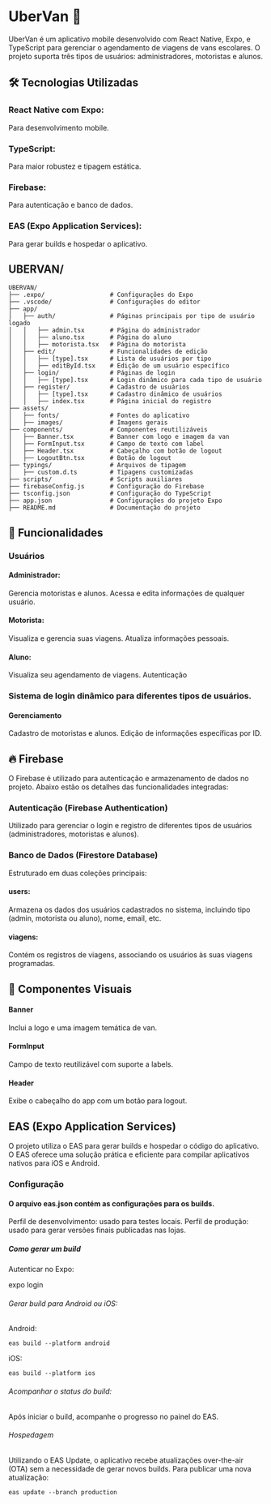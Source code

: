 # UberVan 🚐

UberVan é um aplicativo mobile desenvolvido com React Native, Expo, e TypeScript para gerenciar o agendamento de viagens de vans escolares. O projeto suporta três tipos de usuários: administradores, motoristas e alunos.

## 🛠️ Tecnologias Utilizadas

### React Native com Expo:

Para desenvolvimento mobile.

### TypeScript:

Para maior robustez e tipagem estática.

### Firebase:

Para autenticação e banco de dados.

### EAS (Expo Application Services):

Para gerar builds e hospedar o aplicativo.

## UBERVAN/

```plaintext
UBERVAN/
├── .expo/                  # Configurações do Expo
├── .vscode/                # Configurações do editor
├── app/
│   ├── auth/               # Páginas principais por tipo de usuário logado
│   │   ├── admin.tsx       # Página do administrador
│   │   ├── aluno.tsx       # Página do aluno
│   │   ├── motorista.tsx   # Página do motorista
│   ├── edit/               # Funcionalidades de edição
│   │   ├── [type].tsx      # Lista de usuários por tipo
│   │   ├── editById.tsx    # Edição de um usuário específico
│   ├── login/              # Páginas de login
│   │   ├── [type].tsx      # Login dinâmico para cada tipo de usuário
│   ├── register/           # Cadastro de usuários
│   │   ├── [type].tsx      # Cadastro dinâmico de usuários
│   │   ├── index.tsx       # Página inicial do registro
├── assets/
│   ├── fonts/              # Fontes do aplicativo
│   ├── images/             # Imagens gerais
├── components/             # Componentes reutilizáveis
│   ├── Banner.tsx          # Banner com logo e imagem da van
│   ├── FormInput.tsx       # Campo de texto com label
│   ├── Header.tsx          # Cabeçalho com botão de logout
│   ├── LogoutBtn.tsx       # Botão de logout
├── typings/                # Arquivos de tipagem
│   ├── custom.d.ts         # Tipagens customizadas
├── scripts/                # Scripts auxiliares
├── firebaseConfig.js       # Configuração do Firebase
├── tsconfig.json           # Configuração do TypeScript
├── app.json                # Configurações do projeto Expo
├── README.md               # Documentação do projeto
```

## 🚀 Funcionalidades

### Usuários

#### Administrador:

Gerencia motoristas e alunos.
Acessa e edita informações de qualquer usuário.

#### Motorista:

Visualiza e gerencia suas viagens.
Atualiza informações pessoais.

#### Aluno:

Visualiza seu agendamento de viagens.
Autenticação

### Sistema de login dinâmico para diferentes tipos de usuários.

#### Gerenciamento

Cadastro de motoristas e alunos.
Edição de informações específicas por ID.

## 🔥 Firebase

O Firebase é utilizado para autenticação e armazenamento de dados no projeto. Abaixo estão os detalhes das funcionalidades integradas:

### Autenticação (Firebase Authentication)

Utilizado para gerenciar o login e registro de diferentes tipos de usuários (administradores, motoristas e alunos).

### Banco de Dados (Firestore Database)

Estruturado em duas coleções principais:

#### users:

Armazena os dados dos usuários cadastrados no sistema, incluindo tipo (admin, motorista ou aluno), nome, email, etc.

#### viagens:

Contém os registros de viagens, associando os usuários às suas viagens programadas.

## 📸 Componentes Visuais

#### Banner

Inclui a logo e uma imagem temática de van.

#### FormInput

Campo de texto reutilizável com suporte a labels.

#### Header

Exibe o cabeçalho do app com um botão para logout.

## EAS (Expo Application Services)

O projeto utiliza o EAS para gerar builds e hospedar o código do aplicativo. O EAS oferece uma solução prática e eficiente para compilar aplicativos nativos para iOS e Android.

### Configuração

#### O arquivo eas.json contém as configurações para os builds.

Perfil de desenvolvimento: usado para testes locais.
Perfil de produção: usado para gerar versões finais publicadas nas lojas.

##### Como gerar um build

Autenticar no Expo:

expo login

###### Gerar build para Android ou iOS:

Android:

`eas build --platform android`

iOS:

`eas build --platform ios`

###### Acompanhar o status do build:

Após iniciar o build, acompanhe o progresso no painel do EAS.

###### Hospedagem

Utilizando o EAS Update, o aplicativo recebe atualizações over-the-air (OTA) sem a necessidade de gerar novos builds.
Para publicar uma nova atualização:

`eas update --branch production`

